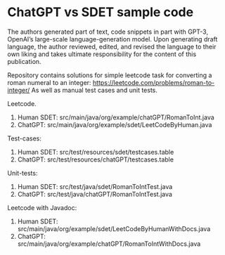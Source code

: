 # ChatGPT vs SDET sample code
The authors generated part of text, code snippets in part with GPT-3, OpenAI’s large-scale language-generation model. 
Upon generating draft language, the author reviewed, edited, and revised the language to their own liking and takes 
ultimate responsibility for the content of this publication.

Repository contains solutions for simple leetcode task for converting a roman numeral to an integer: https://leetcode.com/problems/roman-to-integer/
As well as manual test cases and unit tests.

Leetcode. 
1. Human SDET: src/main/java/org/example/chatGPT/RomanToInt.java
2. ChatGPT: src/main/java/org/example/sdet/LeetCodeByHuman.java

Test-cases:
1. Human SDET: src/test/resources/sdet/testcases.table
2. ChatGPT: src/test/resources/chatGPT/testcases.table

Unit-tests:
1. Human SDET: src/test/java/sdet/RomanToIntTest.java
2. ChatGPT: src/test/java/chatGPT/RomanToIntTest.java

Leetcode with Javadoc:
1. Human SDET: src/main/java/org/example/sdet/LeetCodeByHumanWithDocs.java
2. ChatGPT: src/main/java/org/example/chatGPT/RomanToIntWithDocs.java

